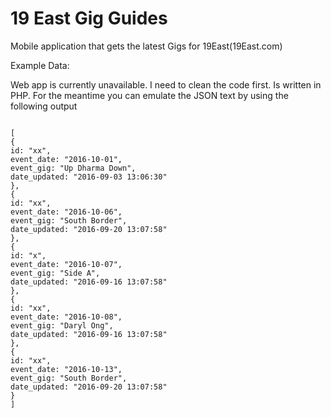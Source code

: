 19 East Gig Guides
========

Mobile application that gets the latest Gigs for 19East(19East.com)





Example Data:  

Web app is currently unavailable. I need to clean the code first. Is written in PHP. For the meantime you can emulate the JSON text by using the following output
~~~~

[
{
id: "xx",
event_date: "2016-10-01",
event_gig: "Up Dharma Down",
date_updated: "2016-09-03 13:06:30"
},
{
id: "xx",
event_date: "2016-10-06",
event_gig: "South Border",
date_updated: "2016-09-20 13:07:58"
},
{
id: "x",
event_date: "2016-10-07",
event_gig: "Side A",
date_updated: "2016-09-16 13:07:58"
},
{
id: "xx",
event_date: "2016-10-08",
event_gig: "Daryl Ong",
date_updated: "2016-09-16 13:07:58"
},
{
id: "xx",
event_date: "2016-10-13",
event_gig: "South Border",
date_updated: "2016-09-20 13:07:58"
}
]

~~~~